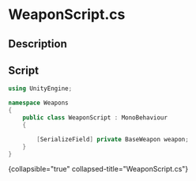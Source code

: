 # WeaponScript.cs
<show-structure depth="2" />

## Description

## Script

```C#
using UnityEngine;

namespace Weapons
{
    public class WeaponScript : MonoBehaviour
    {

        [SerializeField] private BaseWeapon weapon;
    }
}
```
{collapsible="true" collapsed-title="WeaponScript.cs"}